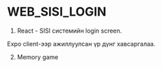 # WEB_SISI_LOGIN

1. React - SISI системийн login screen.

Expo client-ээр ажиллуулсан үр дүнг хавсаргалаа.

2. Memory game


